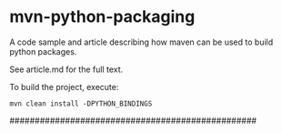 mvn-python-packaging
====================

A code sample and article describing how maven can be used to build python packages.

See article.md for the full text.

To build the project, execute:

    mvn clean install -DPYTHON_BINDINGS
	
#################################################

